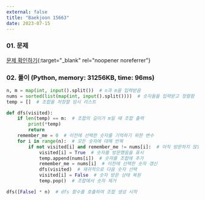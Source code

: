 ```yaml
---
external: false
title: "Baekjoon 15663"
date: 2023-07-15
---
```


### 01. 문제

[문제 확인하기](https://www.acmicpc.net/problem/15663){:target="_blank" rel="noopener noreferrer"}

### 02. 풀이 (Python, memory: 31256KB, time: 96ms)

```Python
n, m = map(int, input().split())  # n과 m을 입력받음
nums = sorted(list(map(int, input().split())))  # 숫자들을 입력받고 정렬함
temp = []  # 조합을 저장할 임시 리스트

def dfs(visited):
    if len(temp) == m:  # 조합의 길이가 m일 때 조합 출력
        print(*temp)
        return
    remember_me = 0  # 이전에 선택한 숫자를 기억하기 위한 변수
    for i in range(n):  # 모든 숫자에 대해 반복
        if not visited[i] and remember_me != nums[i]:  # 아직 방문하지 않았고 중복되지 않는 경우
            visited[i] = True  # 숫자를 방문했음을 표시
            temp.append(nums[i])  # 숫자를 조합에 추가
            remember_me = nums[i]  # 이전에 선택한 숫자 갱신
            dfs(visited)  # 재귀적으로 다음 숫자 선택
            visited[i] = False  # 숫자 방문 상태 복원
            temp.pop()  # 조합에서 숫자 제거

dfs([False] * n)  # dfs 함수를 호출하여 조합 생성 시작
```
